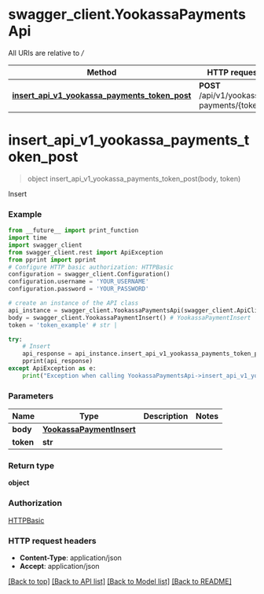 # swagger_client.YookassaPaymentsApi

All URIs are relative to */*

Method | HTTP request | Description
------------- | ------------- | -------------
[**insert_api_v1_yookassa_payments_token_post**](YookassaPaymentsApi.md#insert_api_v1_yookassa_payments_token_post) | **POST** /api/v1/yookassa-payments/{token} | Insert

# **insert_api_v1_yookassa_payments_token_post**
> object insert_api_v1_yookassa_payments_token_post(body, token)

Insert

### Example
```python
from __future__ import print_function
import time
import swagger_client
from swagger_client.rest import ApiException
from pprint import pprint
# Configure HTTP basic authorization: HTTPBasic
configuration = swagger_client.Configuration()
configuration.username = 'YOUR_USERNAME'
configuration.password = 'YOUR_PASSWORD'

# create an instance of the API class
api_instance = swagger_client.YookassaPaymentsApi(swagger_client.ApiClient(configuration))
body = swagger_client.YookassaPaymentInsert() # YookassaPaymentInsert | 
token = 'token_example' # str | 

try:
    # Insert
    api_response = api_instance.insert_api_v1_yookassa_payments_token_post(body, token)
    pprint(api_response)
except ApiException as e:
    print("Exception when calling YookassaPaymentsApi->insert_api_v1_yookassa_payments_token_post: %s\n" % e)
```

### Parameters

Name | Type | Description  | Notes
------------- | ------------- | ------------- | -------------
 **body** | [**YookassaPaymentInsert**](YookassaPaymentInsert.md)|  | 
 **token** | **str**|  | 

### Return type

**object**

### Authorization

[HTTPBasic](../README.md#HTTPBasic)

### HTTP request headers

 - **Content-Type**: application/json
 - **Accept**: application/json

[[Back to top]](#) [[Back to API list]](../README.md#documentation-for-api-endpoints) [[Back to Model list]](../README.md#documentation-for-models) [[Back to README]](../README.md)

